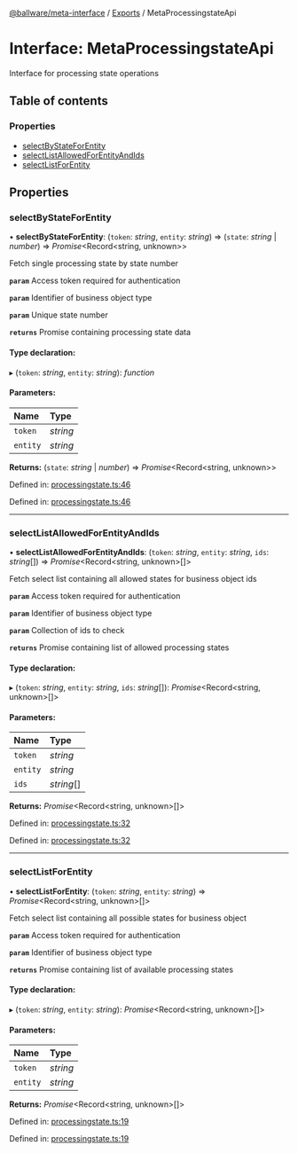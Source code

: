 [@ballware/meta-interface](../README.md) / [Exports](../modules.md) / MetaProcessingstateApi

# Interface: MetaProcessingstateApi

Interface for processing state operations

## Table of contents

### Properties

- [selectByStateForEntity](metaprocessingstateapi.md#selectbystateforentity)
- [selectListAllowedForEntityAndIds](metaprocessingstateapi.md#selectlistallowedforentityandids)
- [selectListForEntity](metaprocessingstateapi.md#selectlistforentity)

## Properties

### selectByStateForEntity

• **selectByStateForEntity**: (`token`: *string*, `entity`: *string*) => (`state`: *string* \| *number*) => *Promise*<Record<string, unknown\>\>

Fetch single processing state by state number

**`param`** Access token required for authentication

**`param`** Identifier of business object type

**`param`** Unique state number

**`returns`** Promise containing processing state data

#### Type declaration:

▸ (`token`: *string*, `entity`: *string*): *function*

#### Parameters:

Name | Type |
:------ | :------ |
`token` | *string* |
`entity` | *string* |

**Returns:** (`state`: *string* \| *number*) => *Promise*<Record<string, unknown\>\>

Defined in: [processingstate.ts:46](https://github.com/ballware/ballware-client/blob/5f55ce4/packages/meta-interface/src/processingstate.ts#L46)

Defined in: [processingstate.ts:46](https://github.com/ballware/ballware-client/blob/5f55ce4/packages/meta-interface/src/processingstate.ts#L46)

___

### selectListAllowedForEntityAndIds

• **selectListAllowedForEntityAndIds**: (`token`: *string*, `entity`: *string*, `ids`: *string*[]) => *Promise*<Record<string, unknown\>[]\>

Fetch select list containing all allowed states for business object ids

**`param`** Access token required for authentication

**`param`** Identifier of business object type

**`param`** Collection of ids to check

**`returns`** Promise containing list of allowed processing states

#### Type declaration:

▸ (`token`: *string*, `entity`: *string*, `ids`: *string*[]): *Promise*<Record<string, unknown\>[]\>

#### Parameters:

Name | Type |
:------ | :------ |
`token` | *string* |
`entity` | *string* |
`ids` | *string*[] |

**Returns:** *Promise*<Record<string, unknown\>[]\>

Defined in: [processingstate.ts:32](https://github.com/ballware/ballware-client/blob/5f55ce4/packages/meta-interface/src/processingstate.ts#L32)

Defined in: [processingstate.ts:32](https://github.com/ballware/ballware-client/blob/5f55ce4/packages/meta-interface/src/processingstate.ts#L32)

___

### selectListForEntity

• **selectListForEntity**: (`token`: *string*, `entity`: *string*) => *Promise*<Record<string, unknown\>[]\>

Fetch select list containing all possible states for business object

**`param`** Access token required for authentication

**`param`** Identifier of business object type

**`returns`** Promise containing list of available processing states

#### Type declaration:

▸ (`token`: *string*, `entity`: *string*): *Promise*<Record<string, unknown\>[]\>

#### Parameters:

Name | Type |
:------ | :------ |
`token` | *string* |
`entity` | *string* |

**Returns:** *Promise*<Record<string, unknown\>[]\>

Defined in: [processingstate.ts:19](https://github.com/ballware/ballware-client/blob/5f55ce4/packages/meta-interface/src/processingstate.ts#L19)

Defined in: [processingstate.ts:19](https://github.com/ballware/ballware-client/blob/5f55ce4/packages/meta-interface/src/processingstate.ts#L19)
